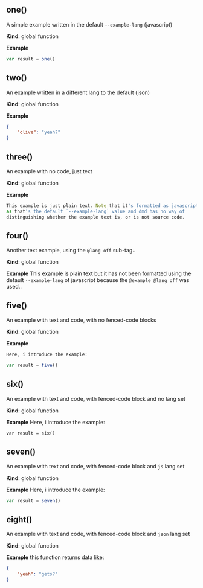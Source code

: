 ## one()
A simple example written in the default `--example-lang` (javascript)

**Kind**: global function  



**Example**
```js
var result = one()
```


## two()
An example written in a different lang to the default (json)

**Kind**: global function  



**Example**
```json
{
    "clive": "yeah?"
}
```


## three()
An example with no code, just text

**Kind**: global function  



**Example**
```js
This example is just plain text. Note that it's formatted as javascript
as that's the default `--example-lang` value and dmd has no way of 
distinguishing whether the example text is, or is not source code.
```


## four()
Another text example, using the `@lang off` sub-tag..

**Kind**: global function  



**Example**
This example is plain text but it has not been formatted using the default 
`--example-lang` of javascript because the `@example @lang off` was used..


## five()
An example with text and code, with no fenced-code blocks

**Kind**: global function  



**Example**
```js
Here, i introduce the example: 

var result = five()
```


## six()
An example with text and code, with fenced-code block and no lang set

**Kind**: global function  



**Example**
Here, i introduce the example: 

```
var result = six()
```


## seven()
An example with text and code, with fenced-code block and `js` lang set

**Kind**: global function  



**Example**
Here, i introduce the example: 

```js
var result = seven()
```


## eight()
An example with text and code, with fenced-code block and `json` lang set

**Kind**: global function  



**Example**
this function returns data like:

```json
{
    "yeah": "gets?"
}
```


